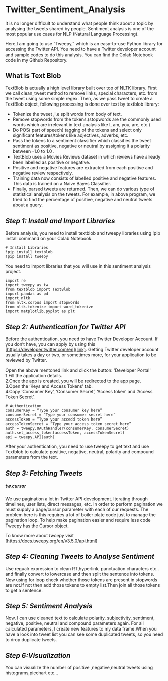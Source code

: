 # Twitter_Sentiment_Analysis

It is no longer difficult to understand what people think about a topic by analysing the tweets shared by people. Sentiment analysis is one of the most popular use cases for NLP (Natural Language Processing).

Here,I am going to use “Tweepy,” which is an easy-to-use Python library for accessing the Twitter API. You need to have a Twitter developer account and sample codes to do this analysis. You can find the Colab Notebook code in my Github Repository.

## What is Text Blob
TextBlob is actually a high level library built over top of NLTK library. First we call clean_tweet method to remove links, special characters, etc. from the tweet using some simple regex. Then, as we pass tweet to create a TextBlob object, following processing is done over text by textblob library:
* Tokenize the tweet ,i.e split words from body of text.
* Remove stopwords from the tokens.(stopwords are the commonly used words which are irrelevant in text analysis like I, am, you, are, etc.)
* Do POS( part of speech) tagging of the tokens and select only significant features/tokens like adjectives, adverbs, etc.
* Pass the tokens to a sentiment classifier which classifies the tweet sentiment as positive, negative or neutral by assigning it a polarity between -1.0 to 1.0 .
* TextBlob uses a Movies Reviews dataset in which reviews have already been labelled as positive or negative.
* Positive and negative features are extracted from each positive and negative review respectively.
* Training data now consists of labelled positive and negative features. This data is trained on a Naive Bayes Classifier.
* Finally, parsed tweets are returned. Then, we can do various type of statistical analysis on the tweets. For example, in above program, we tried to find the percentage of positive, negative and neutral tweets about a query.

## *Step 1: Install and Import Libraries*
Before analysis, you need to install textblob and tweepy libraries using !pip install command on your Colab Notebook.
```
# Install Libraries
!pip install textblob
!pip install tweepy

```
You need to import libraries that you will use in this sentiment analysis project.
```
import re
import tweepy as tw
from textblob import TextBlob
import pandas as pd
import nltk
from nltk.corpus import stopwords
from nltk.tokenize import word_tokenize
import matplotlib.pyplot as plt

```

## *Step 2: Authentication for Twitter API*
Before the authentication, you need to have Twitter Developer Account. If you don’t have, you can apply by using this [https://developer.twitter.com/en](link). Getting Twitter developer account usually takes a day or two, or sometimes more, for your application to be reviewed by Twitter.

Open the above mentoned link and click the button: 'Developer Portal' <br>
1.Fill the application details.<br>
2.Once the app is created, you will be redirected to the app page.<br>
3.Open the ‘Keys and Access Tokens’ tab.<br>
4.Copy ‘Consumer Key’, ‘Consumer Secret’, ‘Access token’ and ‘Access Token Secret’.<br>
```
# Authentication
consumerKey = “Type your consumer key here”
consumerSecret = “Type your consumer secret here”
accessToken = “Type your accedd token here”
accessTokenSecret = “Type your access token secret here”
auth = tweepy.OAuthHandler(consumerKey, consumerSecret)
auth.set_access_token(accessToken, accessTokenSecret)
api = tweepy.API(auth)

```
After your authentication, you need to use tweepy to get text and use Textblob to calculate positive, negative, neutral, polarity and compound parameters from the text.

## *Step 3: Fetching Tweets*
##### tw.cursor 
We use pagination a lot in Twitter API development. Iterating through timelines, user lists, direct messages, etc. In order to perform pagination we must supply a page/cursor parameter with each of our requests. The problem here is this requires a lot of boiler plate code just to manage the pagination loop. To help make pagination easier and require less code Tweepy has the Cursor object.

To know more about *tweepy* visit [https://docs.tweepy.org/en/v3.5.0/api.html]

## *Step 4: Cleaning Tweets to Analyse Sentiment*
Use regualr expression to clean RT,hyperlink, punctuation characters etc.. and finally convert to lowercase and then split the sentence into tokens.
Now using for loop check whether those tokens are present in stopwords are not.If not then add those tokens to empty list.Then join all those tokens to get a sentence.

## *Step 5: Sentiment Analysis*
Now, I can use cleaned text to calculate polarity, subjectivity, sentiment, negative, positive, neutral and compound parameters again. For all calculated parameters, I create new features to my data frame.When you have a look into tweet list you can see some duplicated tweets, so you need to drop duplicate tweets.

## *Step 6:Visualization*
You can visualize the number of positive ,negative,neutral tweets using histograms,piechart etc...
